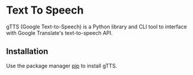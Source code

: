 # Text To Speech

gTTS (Google Text-to-Speech) is a Python library and CLI tool to interface with Google Translate's text-to-speech API.

## Installation

Use the package manager [pip](https://pip.pypa.io/en/stable/) to install gTTS.
